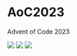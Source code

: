 # AoC2023
Advent of Code 2023

<!--- advent_readme_stars table --->


![](https://img.shields.io/badge/day%20📅-19-blue) ![](https://img.shields.io/badge/stars%20⭐-1-yellow) ![](https://img.shields.io/badge/days%20completed-0-red)
